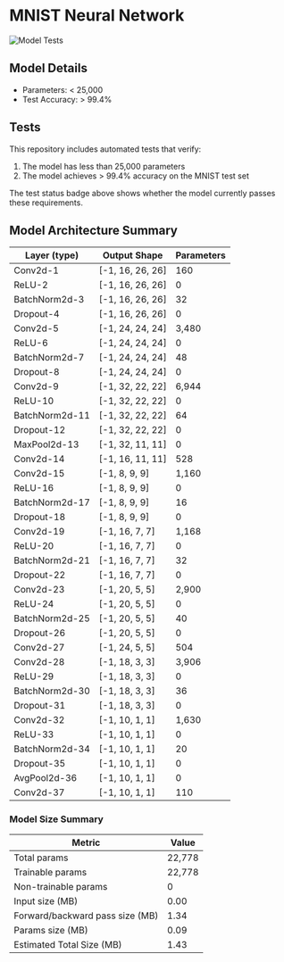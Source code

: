 # MNIST Neural Network

![Model Tests](https://github.com/{username}/{repository}/actions/workflows/model_tests.yml/badge.svg)

## Model Details
- Parameters: < 25,000
- Test Accuracy: > 99.4%

## Tests
This repository includes automated tests that verify:
1. The model has less than 25,000 parameters
2. The model achieves > 99.4% accuracy on the MNIST test set

The test status badge above shows whether the model currently passes these requirements.

## Model Architecture Summary

| Layer (type)    | Output Shape     | Parameters |
|----------------|------------------|------------|
| Conv2d-1       | [-1, 16, 26, 26] | 160        |
| ReLU-2         | [-1, 16, 26, 26] | 0          |
| BatchNorm2d-3  | [-1, 16, 26, 26] | 32         |
| Dropout-4      | [-1, 16, 26, 26] | 0          |
| Conv2d-5       | [-1, 24, 24, 24] | 3,480      |
| ReLU-6         | [-1, 24, 24, 24] | 0          |
| BatchNorm2d-7  | [-1, 24, 24, 24] | 48         |
| Dropout-8      | [-1, 24, 24, 24] | 0          |
| Conv2d-9       | [-1, 32, 22, 22] | 6,944      |
| ReLU-10        | [-1, 32, 22, 22] | 0          |
| BatchNorm2d-11 | [-1, 32, 22, 22] | 64         |
| Dropout-12     | [-1, 32, 22, 22] | 0          |
| MaxPool2d-13   | [-1, 32, 11, 11] | 0          |
| Conv2d-14      | [-1, 16, 11, 11] | 528        |
| Conv2d-15      | [-1, 8, 9, 9]    | 1,160      |
| ReLU-16        | [-1, 8, 9, 9]    | 0          |
| BatchNorm2d-17 | [-1, 8, 9, 9]    | 16         |
| Dropout-18     | [-1, 8, 9, 9]    | 0          |
| Conv2d-19      | [-1, 16, 7, 7]   | 1,168      |
| ReLU-20        | [-1, 16, 7, 7]   | 0          |
| BatchNorm2d-21 | [-1, 16, 7, 7]   | 32         |
| Dropout-22     | [-1, 16, 7, 7]   | 0          |
| Conv2d-23      | [-1, 20, 5, 5]   | 2,900      |
| ReLU-24        | [-1, 20, 5, 5]   | 0          |
| BatchNorm2d-25 | [-1, 20, 5, 5]   | 40         |
| Dropout-26     | [-1, 20, 5, 5]   | 0          |
| Conv2d-27      | [-1, 24, 5, 5]   | 504        |
| Conv2d-28      | [-1, 18, 3, 3]   | 3,906      |
| ReLU-29        | [-1, 18, 3, 3]   | 0          |
| BatchNorm2d-30 | [-1, 18, 3, 3]   | 36         |
| Dropout-31     | [-1, 18, 3, 3]   | 0          |
| Conv2d-32      | [-1, 10, 1, 1]   | 1,630      |
| ReLU-33        | [-1, 10, 1, 1]   | 0          |
| BatchNorm2d-34 | [-1, 10, 1, 1]   | 20         |
| Dropout-35     | [-1, 10, 1, 1]   | 0          |
| AvgPool2d-36   | [-1, 10, 1, 1]   | 0          |
| Conv2d-37      | [-1, 10, 1, 1]   | 110        |

### Model Size Summary
| Metric | Value |
|--------|-------|
| Total params | 22,778 |
| Trainable params | 22,778 |
| Non-trainable params | 0 |
| Input size (MB) | 0.00 |
| Forward/backward pass size (MB) | 1.34 |
| Params size (MB) | 0.09 |
| Estimated Total Size (MB) | 1.43 |

<!-- Train & Test accuracy in 20 EPoch -->




